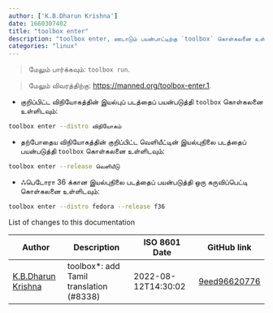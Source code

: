 ```yaml
---
author: ['K.B.Dharun Krishna']
date: 1660307402
title: "toolbox enter"
description: "toolbox enter, ஊடாடும் பயன்பாட்டிற்கு `toolbox` கொள்கலனை உள்ளிடவும்."
categories: "linux"
---
```

> மேலும் பார்க்கவும்: `toolbox run`.

> மேலும் விவரத்திற்கு: <https://manned.org/toolbox-enter.1>.

- குறிப்பிட்ட விநியோகத்தின் இயல்புப் படத்தைப் பயன்படுத்தி `toolbox` கொள்கலனை உள்ளிடவும்:

```bash
toolbox enter --distro விநியோகம்
```

- தற்போதைய விநியோகத்தின் குறிப்பிட்ட வெளியீட்டின் இயல்புநிலை படத்தைப் பயன்படுத்தி `toolbox` கொள்கலனை உள்ளிடவும்:

```bash
toolbox enter --release வெளியீடு
```

- ஃபெடோரா 36 க்கான இயல்புநிலை படத்தைப் பயன்படுத்தி ஒரு கருவிப்பெட்டி கொள்கலனை உள்ளிடவும்:

```bash
toolbox enter --distro fedora --release f36
```
List of changes to this documentation


Author | Description | ISO 8601 Date | GitHub link
------|-----|-----|-----
[K.B.Dharun Krishna](mailto:kbdharunkrishna@gmail.com) | toolbox*: add Tamil translation (#8338) | 2022-08-12T14:30:02 | [9eed96620776](https://github.com/tldr-pages/tldr/commit/9eed96620776be57b639c8afe583e620ba77b331)

